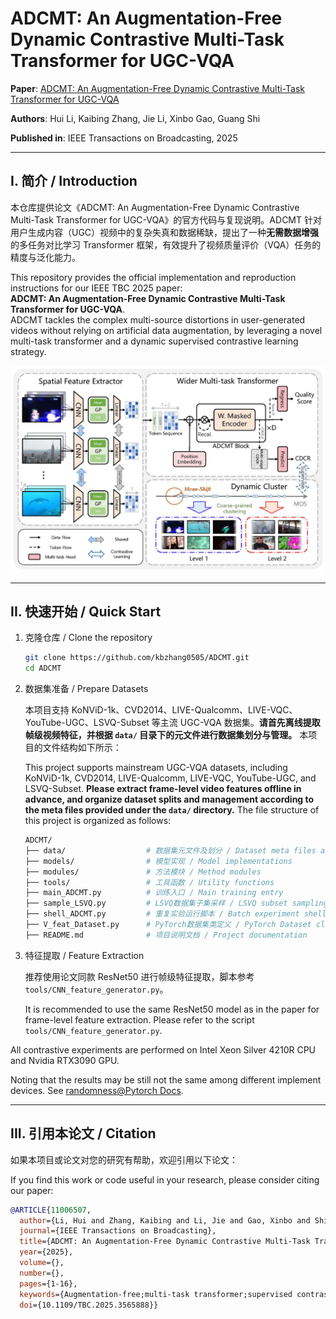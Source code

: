# ADCMT: An Augmentation-Free Dynamic Contrastive Multi-Task Transformer for UGC-VQA

**Paper**: [ADCMT: An Augmentation-Free Dynamic Contrastive Multi-Task Transformer for UGC-VQA](https://ieeexplore.ieee.org/document/11006507)

**Authors**: Hui Li, Kaibing Zhang, Jie Li, Xinbo Gao, Guang Shi 

**Published in**: IEEE Transactions on Broadcasting, 2025  

---

## I. 简介 / Introduction

本仓库提供论文《ADCMT: An Augmentation-Free Dynamic Contrastive Multi-Task Transformer for UGC-VQA》的官方代码与复现说明。ADCMT 针对用户生成内容（UGC）视频中的复杂失真和数据稀缺，提出了一种**无需数据增强**的多任务对比学习 Transformer 框架，有效提升了视频质量评价（VQA）任务的精度与泛化能力。

This repository provides the official implementation and reproduction instructions for our IEEE TBC 2025 paper:  
**ADCMT: An Augmentation-Free Dynamic Contrastive Multi-Task Transformer for UGC-VQA**.  
ADCMT tackles the complex multi-source distortions in user-generated videos without relying on artificial data augmentation, by leveraging a novel multi-task transformer and a dynamic supervised contrastive learning strategy.

![Overall model architecture of ADCMT.](ims/overview.jpg)

---

## II. 快速开始 / Quick Start

1. 克隆仓库 / Clone the repository

   ```bash
   git clone https://github.com/kbzhang0505/ADCMT.git
   cd ADCMT
   ```

2. 数据集准备 / Prepare Datasets

   本项目支持 KoNViD-1k、CVD2014、LIVE-Qualcomm、LIVE-VQC、YouTube-UGC、LSVQ-Subset 等主流 UGC-VQA 数据集。**请首先离线提取帧级视频特征，并根据 `data/` 目录下的元文件进行数据集划分与管理。** 本项目的文件结构如下所示：

   This project supports mainstream UGC-VQA datasets, including KoNViD-1k, CVD2014, LIVE-Qualcomm, LIVE-VQC, YouTube-UGC, and LSVQ-Subset. **Please extract frame-level video features offline in advance, and organize dataset splits and management according to the meta files provided under the `data/` directory.** The file structure of this project is organized as follows:

   ```bash
   ADCMT/
   ├── data/                  # 数据集元文件及划分 / Dataset meta files and splits
   ├── models/                # 模型实现 / Model implementations
   ├── modules/               # 方法模块 / Method modules
   ├── tools/                 # 工具函数 / Utility functions
   ├── main_ADCMT.py          # 训练入口 / Main training entry
   ├── sample_LSVQ.py         # LSVQ数据集子集采样 / LSVQ subset sampling script
   ├── shell_ADCMT.py         # 重复实验运行脚本 / Batch experiment shell script
   ├── V_feat_Dataset.py      # PyTorch数据集类定义 / PyTorch Dataset class definition
   ├── README.md              # 项目说明文档 / Project documentation
   ```

3. 特征提取 / Feature Extraction

   推荐使用论文同款 ResNet50 进行帧级特征提取，脚本参考 `tools/CNN_feature_generator.py`。

   It is recommended to use the same ResNet50 model as in the paper for frame-level feature extraction. Please refer to the script `tools/CNN_feature_generator.py`.

All contrastive experiments are performed on Intel Xeon Silver 4210R CPU and Nvidia RTX3090 GPU.

Noting that the results may be still not the same among different implement devices. See [randomness@Pytorch Docs](https://pytorch.org/docs/stable/notes/randomness.html).

---

## III. 引用本论文 / Citation

如果本项目或论文对您的研究有帮助，欢迎引用以下论文：

If you find this work or code useful in your research, please consider citing our paper:

```bibtex
@ARTICLE{11006507,
  author={Li, Hui and Zhang, Kaibing and Li, Jie and Gao, Xinbo and Shi, Guang},
  journal={IEEE Transactions on Broadcasting}, 
  title={ADCMT: An Augmentation-Free Dynamic Contrastive Multi-Task Transformer for UGC-VQA}, 
  year={2025},
  volume={},
  number={},
  pages={1-16},
  keywords={Augmentation-free;multi-task transformer;supervised contrastive learning;user generated content;video quality assessment},
  doi={10.1109/TBC.2025.3565888}}
```

